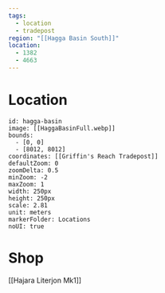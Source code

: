 ```yaml
---
tags:
  - location
  - tradepost
region: "[[Hagga Basin South]]"
location:
  - 1382
  - 4663
---
```

# Location
```leaflet
id: hagga-basin
image: [[HaggaBasinFull.webp]]
bounds:
  - [0, 0]
  - [8012, 8012]
coordinates: [[Griffin's Reach Tradepost]]
defaultZoom: 0
zoomDelta: 0.5
minZoom: -2
maxZoom: 1
width: 250px
height: 250px
scale: 2.81
unit: meters
markerFolder: Locations
noUI: true
```
# Shop
[[Hajara Literjon Mk1]]
